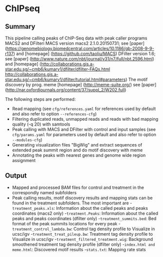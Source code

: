 # ChIPseq

## Summary

This pipeline calling peaks of ChIP-Seq data with peak caller programs MACS2 and DFilteri
MACS version macs2 2.1.0.20150731; see [paper] (https://genomebiology.biomedcentral.com/articles/10.1186/gb-2008-9-9-r137) and [homepage] (https://github.com/taoliu/MACS)
DFilter version 1.6; see [paper] (http://www.nature.com/nbt/journal/v31/n7/full/nbt.2596.html)
and [homepage] (http://collaborations.gis.a-star.edu.sg/~cmb6/kumarv1/dfilter/dfilter-FAQs.html  http://collaborations.gis.a-star.edu.sg/~cmb6/kumarv1/dfilter/tutorial.html#parameters)
The motif discovery by prog. meme [homepage] (http://meme-suite.org/) see [paper] (http://nar.oxfordjournals.org/content/37/suppl_2/W202.full)

The following steps are performed:

- Read mapping (see `cfg/references.yaml` for references used by default  and also refer to  option `--references-cfg`)
- Filtering duplicated reads, unmapped reads and reads with bad mapping quality (-q 20) with samtools
- Peak calling with MACS and DFilter with control and input samples (see `cfg/params.yaml` for parameters used by default  and also refer to  option ` --modules-cfg`)
- Generating visualization files "BigWig" and extract sequences of extended peak summit region and  do motif discovery with meme
- Annotating the peaks with nearest genes and genome wide region assignment

## Output

- Mapped and processed BAM files for control and treatment in the correspondly named subfolders
- Peak calling results, motif discovery results and mapping stats can be found in the treatment subfolders. The most important are
    -`treatment_peaks.xls`: Information about the called peaks and peaks coordinates (macs2 only)
    -`treatment.Peaks`: Information about the called peaks and peaks coordinates (dfilter only)
    -`treatment_summits.bed`: Bed format of the peak summits locations for every peak
    -`treatment_control_lambda.bw`: Control tag density profile to Visualize in ucsc/igv
    -`treatment_treat_pileup.bw`: Treatment tag density profile to Visualize in ucsc/igv
    -`treatment_filtered_treatment.wig`: Background smoothened treatment tag density profile (dfilter only)
    -`index.html and meme.html`: Discovered motif results
    -`stats.txt`: Mapping rate stats

